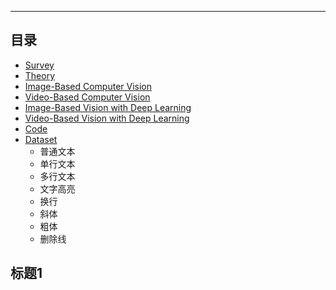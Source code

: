 ****
## 目录
* [Survey](#横线1)
* [Theory](#横线2)
* [Image-Based Computer Vision](#标题1)
* [Video-Based Computer Vision](#标题2)
* [Image-Based Vision with Deep Learning](#标题3)
* [Video-Based Vision with Deep Learning](#标题4)
* [Code](#标题5)
* [Dataset](#标题6)
    * 普通文本
    * 单行文本
    * 多行文本
    * 文字高亮
    * 换行
    * 斜体
    * 粗体
    * 删除线

标题1
------
